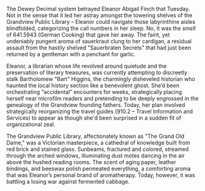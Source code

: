 The Dewey Decimal system betrayed Eleanor Abigail Finch that Tuesday. Not in the sense that it led her astray amongst the towering shelves of the Grandview Public Library – Eleanor could navigate those labyrinthine aisles blindfolded, categorizing the call numbers in her sleep. No, it was the *smell* of 641.5943 (German Cooking) that gave her away. The faint, yet undeniably pungent aroma of sauerkraut clung to her cardigan, a residual assault from the hastily shelved "Sauerbraten Secrets" that had just been returned by a gentleman with a penchant for garlic.

Eleanor, a librarian whose life revolved around quietude and the preservation of literary treasures, was currently attempting to discreetly stalk Bartholomew "Bart" Higgins, the charmingly disheveled historian who haunted the local history section like a benevolent ghost. She’d been orchestrating “accidental” encounters for weeks, strategically placing herself near microfilm readers and pretending to be deeply engrossed in the genealogy of the Grandview founding fathers. Today, her plan involved strategically reorganizing the travel guides (910.2 – Travel Information and Services) to appear as though she'd been surprised in a sudden fit of organizational zeal.

The Grandview Public Library, affectionately known as "The Grand Old Dame," was a Victorian masterpiece, a cathedral of knowledge built from red brick and stained glass. Sunbeams, fractured and colored, streamed through the arched windows, illuminating dust motes dancing in the air above the hushed reading rooms. The scent of aging paper, leather bindings, and beeswax polish permeated everything, a comforting aroma that was Eleanor’s personal brand of aromatherapy. Today, however, it was battling a losing war against fermented cabbage.
